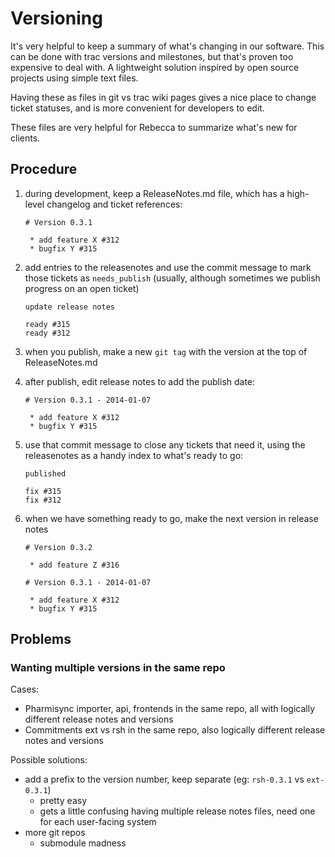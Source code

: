 # Versioning

It's very helpful to keep a summary of what's changing in our
software. This can be done with trac versions and milestones, but
that's proven too expensive to deal with. A lightweight solution
inspired by open source projects using simple text files.

Having these as files in git vs trac wiki pages gives a nice place to
change ticket statuses, and is more convenient for developers to edit.

These files are very helpful for Rebecca to summarize what's new for
clients.

## Procedure

 1. during development, keep a ReleaseNotes.md file, which has a
    high-level changelog and ticket references:

        # Version 0.3.1
    
         * add feature X #312
	     * bugfix Y #315


 2. add entries to the releasenotes and use the commit message to mark
    those tickets as `needs_publish` (usually, although sometimes we
    publish progress on an open ticket)

        update release notes

        ready #315
		ready #312

 3. when you publish, make a new `git tag` with the version at the top
    of ReleaseNotes.md
 4. after publish, edit release notes to add the publish date:
 
        # Version 0.3.1 - 2014-01-07
    
         * add feature X #312
	     * bugfix Y #315
		 
 5. use that commit message to close any tickets that need it, using
    the releasenotes as a handy index to what's ready to go:

        published

        fix #315
		fix #312

 6. when we have something ready to go, make the next version in release notes

        # Version 0.3.2

         * add feature Z #316
		 
        # Version 0.3.1 - 2014-01-07
    
         * add feature X #312
	     * bugfix Y #315

## Problems

### Wanting multiple versions in the same repo

Cases:

 * Pharmisync importer, api, frontends in the same repo, all with
   logically different release notes and versions
 * Commitments ext vs rsh in the same repo, also logically different
   release notes and versions

Possible solutions:

 * add a prefix to the version number, keep separate (eg: `rsh-0.3.1`
   vs `ext-0.3.1`)
   * pretty easy
   * gets a little confusing having multiple release notes files, need
     one for each user-facing system
 * more git repos
   * submodule madness
